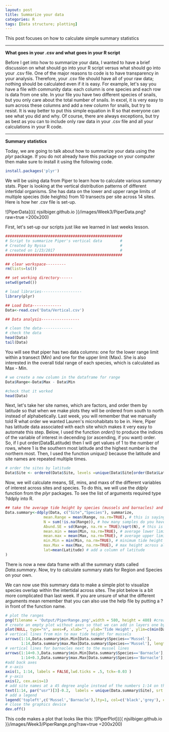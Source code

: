 ```yaml
---
layout: post
title: Summarize your data
categories: R
tags: [Data structure; plotting]
---
```

This post focuses on how to calculate simple summary statistics

----------

**What goes in your .csv and what goes in your R script** 
  
Before I get into how to summarize your data, I wanted to have a brief discussion on what should go into your R script versus what should go into your .csv file. One of the major reasons to code is to have transparency in your analysis.  Therefore, your .csv file should have all of your raw data; nothing should be calculated even if it is easy.  For example, let's say you have a file with community data: each column is one species and each row is data from one site. In your file you have two different species of snails, but you only care about the total number of snails.  In excel, it is very easy to sum across these columns and add a new column for snails, but try to resist. It is way better to put this simple equation in R so that everyone can see what you did and why. Of course, there are always exceptions, but try as best as you can to include only raw data in your .csv file and all your calculations in your R code.  

----------
**Summary statistics**

Today, we are going to talk about how to summarize your data using the *plyr* package. If you do not already have this package on your computer then make sure to install it using the following code.

```R
install.packages('plyr')
```

We will be using data from Piper to learn how to calculate various summary stats. Piper is looking at the vertical distribution patterns of different intertidal organisms. She has data on the lower and upper range limits of multiple species (tide heights) from 10 transects per site across 14 sites. Here is how her .csv file is set-up.   

![PiperData]({{ njsilbiger.github.io }}/images/Week3/PiperData.png?raw=true =200x200)

First, let's set-up our scripts just like we learned in last weeks lesson.

```R
#################################################### 
# Script to summarize Piper's vertical data        #
# Created by Nyssa                                 #
# created on 1/23/2017                             #
####################################################

## clear workspace---------
rm(lists=ls())

## set working directory------
setwd(getwd())

# load libraries------------------
library(plyr)

## Load Data-------------
Data<-read.csv('Data/Vertical.csv')

## Data analysis-----------------

# clean the data--------------
# check the data
head(Data)
tail(Data)
```
You will see that piper has two data columns: one for the lower range limit within a transect (Min) and one for the upper limit (Max).  She is also interested in the overall tidal range of each species, which is calculated as Max - Min.

```R
# we create a new column in the dataframe for range
Data$Range<-Data$Max - Data$Min

#check that it worked
head(Data)
```
Next, let's take her site names, which are factors, and order them by latitude so that when we make plots they will be ordered from south to north instead of alphabetically. Last week, you will remember that we manually told R what order we wanted Lauren's microhabitats to be in. Here, Piper has latitude data associated with each site which makes it very easy to automate this step. Below, I used the function *order()* to produce the indices of the variable of interest in decending (or ascending, if you want) order. So, if I put order(Data$Latitude) then I will get values of 1 to the number of rows, where 1 is the southern most latitude and the highest number is the northern most. Then, I used the function *unique()* because the latitude and site names are repeated multiple times. 

```R
# order the sites by latitude
Data$Site <- ordered(Data$Site, levels =unique(Data$Site[order(Data$Latitude)]) )

```

Now, we will calculate means, SE, mins, and maxs of the different variables of interest across sites and species. To do this, we will use the *ddply* function from the *plyr* packages. To see the list of arguments required type ?ddply into R.

```R
## take the average tide height by species (mussels and barnacles) and site
Data.summary<-ddply(Data, c("Site","Species"), summarize,
                 mean.Range = mean(Range, na.rm=TRUE), # this is saying to take the mean range and ignore missing data if there is any
                 N = sum(!is.na(Range)), # how many samples do you have (code says what is not a missing value and sum the counts)
                 Abund.SE = sd(Range, na.rm = TRUE)/sqrt(N), # this is the standard error,
                 mean.min = mean(Min, na.rm=TRUE), # average lower limit across transects per site and species
                 mean.max = mean(Max, na.rm=TRUE), # average upper limit
                 min.Min = min(Min, na.rm=TRUE), # minimum tide height across all transects within a site
                 max.Max = max(Max, na.rm=TRUE), # max height across all transects
                 lat=mean(Latitude) # add a column of latitude
)
```

There is now a new data frame with all the summary stats called *Data.summary*. Now, try to calculate summary stats for Region and Species on your own.

We can now use this summary data to make a simple plot to visualize species overlap within the intertidal across sites. The plot below is a bit more complicated than last week. If you are unsure of what the different arguments mean remember that you can also use the help file by putting a ? in front of the function name.

```R
# plot the ranges
png(filename = 'Output/PiperRange.png',width = 580, height = 480) #create a .png file
# create an empty plot without axes so that we can add in layers one by one
plot(NULL, type="n", axes=F, xlab="", ylab='Tide Height', ylim=c(min(Data$Min),max(Data$Max, na.rm=TRUE)), xlim=c(1,14), cex.axis=0.5, cex.lab=1)
# vertical lines from min to max tide height for mussels
arrows(1:14,Data.summary$min.Min[Data.summary$Species=='Mussel'],
       1:14,Data.summary$max.Max[Data.summary$Species=='Mussel'], length=0, angle=90, code=3, lwd=3)
# vertical lines for barnacles next to the mussel lines
arrows(1:14+0.3,Data.summary$min.Min[Data.summary$Species=='Barnacle'],
       1:14+0.3,Data.summary$max.Max[Data.summary$Species=='Barnacle'], length=0, angle=90, code=3, lwd=3, col='grey')
#add back axes
# x-axis
axis(1, 1:14, labels = FALSE,lwd.ticks = .5, tck=-0.03 )
# y-axis
axis(2, cex.axis=1)
# add site names at a 45 degree angle instead of the numbers 1:14 on the x-axis
text(1:14, par("usr")[3]-0.2,  labels = unique(Data.summary$Site), srt = 45, pos = 1, xpd = TRUE)
# add a legend
legend('topleft',c('Mussel','Barnacle'),lty=1, col=c('black','grey'), cex=0.75, bty='n')
# close the graphics device
dev.off()
```

This code makes a plot that looks like this:
![PiperPlot]({{ njsilbiger.github.io }}/images/Week3/PiperRange.png?raw=true =200x200)
